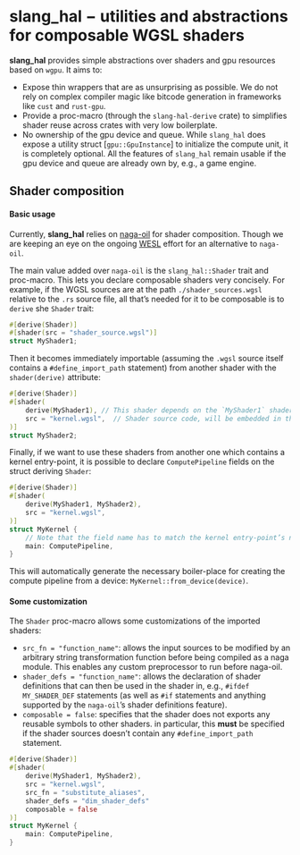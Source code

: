 # slang_hal − utilities and abstractions for composable WGSL shaders

**slang_hal** provides simple abstractions over shaders and gpu resources based on `wgpu`. It aims to:

- Expose thin wrappers that are as unsurprising as possible. We do not rely on complex compiler
  magic like bitcode generation in frameworks like `cust` and `rust-gpu`.
- Provide a proc-macro (through the `slang-hal-derive` crate) to simplifies shader reuse across
  crates with very low boilerplate.
- No ownership of the gpu device and queue. While `slang_hal` does expose a utility struct
  [`gpu::GpuInstance`] to initialize the compute unit, it is completely optional. All the features
  of `slang_hal` remain usable if the gpu device and queue are already own by, e.g., a game engine.

## Shader composition

#### Basic usage

Currently, **slang_hal** relies on [naga-oil](https://github.com/bevyengine/naga_oil) for shader
composition. Though we are keeping an eye on the ongoing [WESL](https://github.com/wgsl-tooling-wg)
effort for an alternative to `naga-oil`.

The main value added over `naga-oil` is the `slang_hal::Shader` trait and proc-macro. This lets you
declare composable shaders very concisely. For example, if the WGSL sources are at the path
`./shader_sources.wgsl` relative to the `.rs` source file, all that’s needed for it to be composable
is to `derive` she `Shader` trait:

```rust ignore
#[derive(Shader)]
#[shader(src = "shader_source.wgsl")]
struct MyShader1;
```

Then it becomes immediately importable (assuming the `.wgsl` source itself contains a
`#define_import_path` statement) from another shader with the `shader(derive)` attribute:

```rust ignore
#[derive(Shader)]
#[shader(
    derive(MyShader1), // This shader depends on the `MyShader1` shader.
    src = "kernel.wgsl",  // Shader source code, will be embedded in the exe with `include_str!`.
)]
struct MyShader2;
```

Finally, if we want to use these shaders from another one which contains a kernel entry-point,
it is possible to declare `ComputePipeline` fields on the struct deriving `Shader`:

```rust ignore
#[derive(Shader)]
#[shader(
    derive(MyShader1, MyShader2),
    src = "kernel.wgsl",
)]
struct MyKernel {
    // Note that the field name has to match the kernel entry-point’s name.
    main: ComputePipeline,
}
```

This will automatically generate the necessary boiler-place for creating the compute pipeline
from a device: `MyKernel::from_device(device)`.

#### Some customization

The `Shader` proc-macro allows some customizations of the imported shaders:

- `src_fn = "function_name"`: allows the input sources to be modified by an arbitrary string
  transformation function before being compiled as a naga module. This enables any custom
  preprocessor to run before naga-oil.
- `shader_defs = "function_name"`: allows the declaration of shader definitions that can then be
  used in the shader in, e.g., `#ifdef MY_SHADER_DEF` statements (as well as `#if` statements and
  anything supported by the `naga-oil`’s shader definitions feature).
- `composable = false`: specifies that the shader does not exports any reusable symbols to other
  shaders. in particular, this **must** be specified if the shader sources doesn’t contain any
  `#define_import_path` statement.

```rust ignore
#[derive(Shader)]
#[shader(
    derive(MyShader1, MyShader2),
    src = "kernel.wgsl",
    src_fn = "substitute_aliases",
    shader_defs = "dim_shader_defs"
    composable = false
)]
struct MyKernel {
    main: ComputePipeline,
}